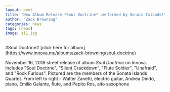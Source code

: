 ```yaml
---
layout: post
title: "New Album Release *Soul Doctrine* performed by Sonata Islands!"
author: "Zack Browning"
categories: news
tags: [news]
image: si1.jpg
---
```



#Soul Doctrine#
[click here for album]  (https://www.innova.mu/albums/zack-browning/soul-doctrine)


November 16, 2018 street release of album *Soul Doctrine* on Innova. Includes "Soul Doctirne", "Silent Crackdown", "Flute Soldier", "Unafraid", and "Rock Furious".  Pictured are the members of the Sonata Islands Quartet.  From left to right - Walter Zanetti, electric guitar, Andrea Dindo, piano, Emilio Galante, flute, and Pepito Ros, alto saxophone


